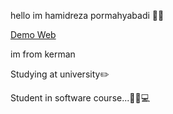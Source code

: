 hello im hamidreza pormahyabadi 🙋‍♂️

[Demo Web](https://hamidpormahyabadi.vercel.app/)

im from kerman

Studying at university✏️

Student in software course...👨‍💻💻

<!---
hemloblack/hemloblack is a ✨ special ✨ repository because its `README.md` (this file) appears on your GitHub profile.
You can click the Preview link to take a look at your changes.
--->
